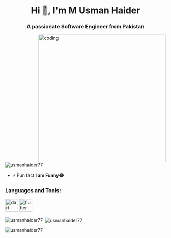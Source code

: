 <h1 align="center">Hi 👋, I'm M Usman Haider</h1>
<h3 align="center">A passionate Software Engineer from Pakistan</h3>
<img align="right" alt="coding" width="400" src="https://user-images.githubusercontent.com/55389276/140866485-8fb1c876-9a8f-4d6a-98dc-08c4981eaf70.gif">

<p align="left"> <img src="https://komarev.com/ghpvc/?username=usmanhaider77&label=Profile%20views&color=0e75b6&style=flat" alt="usmanhaider77" /> </p>

- ⚡ Fun fact **I am Funny😂**

<p align="left">
</p>

<h3 align="left">Languages and Tools:</h3>
<p align="left"> <a href="https://dart.dev" target="_blank" rel="noreferrer"> <img src="https://www.vectorlogo.zone/logos/dartlang/dartlang-icon.svg" alt="dart" width="40" height="40"/> </a> <a href="https://flutter.dev" target="_blank" rel="noreferrer"> <img src="https://www.vectorlogo.zone/logos/flutterio/flutterio-icon.svg" alt="flutter" width="40" height="40"/> </a> </p>


<p><img align="left" src="https://github-readme-stats.vercel.app/api/top-langs?username=usmanhaider77&show_icons=true&locale=en&layout=compact" alt="usmanhaider77" /></p>
<p>&nbsp;<img align="center" src="https://github-readme-stats.vercel.app/api?username=usmanhaider77&show_icons=true&locale=en" alt="usmanhaider77" /></p>
<p><img align="center" src="https://github-readme-streak-stats.herokuapp.com/?user=usmanhaider77&" alt="usmanhaider77" /></p>

